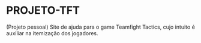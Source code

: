 # PROJETO-TFT
(Projeto pessoal) Site de ajuda para o game Teamfight Tactics, cujo intuito é auxiliar na itemização dos jogadores.
